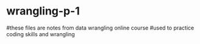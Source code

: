 # wrangling-p-1
#these files are notes from data wrangling online course
#used to practice coding skills and wrangling
